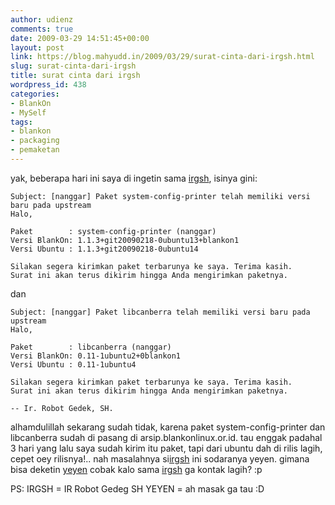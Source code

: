 ```yaml
---
author: udienz
comments: true
date: 2009-03-29 14:51:45+00:00
layout: post
link: https://blog.mahyudd.in/2009/03/29/surat-cinta-dari-irgsh.html
slug: surat-cinta-dari-irgsh
title: surat cinta dari irgsh
wordpress_id: 438
categories:
- BlankOn
- MySelf
tags:
- blankon
- packaging
- pemaketan
---
```


yak, beberapa hari ini saya di ingetin sama [irgsh](http://irgsh.blankonlinux.or.id/), isinya gini:

    
    Subject: [nanggar] Paket system-config-printer telah memiliki versi baru pada upstream
    Halo,
    
    Paket        : system-config-printer (nanggar)
    Versi BlankOn: 1.1.3+git20090218-0ubuntu13+blankon1
    Versi Ubuntu : 1.1.3+git20090218-0ubuntu14
    
    Silakan segera kirimkan paket terbarunya ke saya. Terima kasih.
    Surat ini akan terus dikirim hingga Anda mengirimkan paketnya.


dan

    
    Subject: [nanggar] Paket libcanberra telah memiliki versi baru pada upstream
    Halo,
    
    Paket        : libcanberra (nanggar)
    Versi BlankOn: 0.11-1ubuntu2+0blankon1
    Versi Ubuntu : 0.11-1ubuntu4
    
    Silakan segera kirimkan paket terbarunya ke saya. Terima kasih.
    Surat ini akan terus dikirim hingga Anda mengirimkan paketnya.
    
    -- Ir. Robot Gedek, SH.


alhamdulillah sekarang sudah tidak, karena paket system-config-printer dan libcanberra sudah di pasang di arsip.blankonlinux.or.id. tau enggak padahal 3 hari yang lalu saya sudah kirim itu paket, tapi dari ubuntu dah di rilis lagih, cepet oey rilisnya!.. nah masalahnya si[irgsh](http://irgsh.blankonlinux.or.id/) ini sodaranya yeyen. gimana bisa deketin [yeyen](http://yeyen.blankonlinux.or.id/) cobak kalo sama [irgsh](http://irgsh.blankonlinux.or.id/) ga kontak lagih? :p

PS: IRGSH = IR Robot Gedeg SH
YEYEN = ah masak ga tau :D
